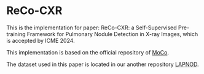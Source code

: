 # ReCo-CXR
This is the implementation for paper: ReCo-CXR: a Self-Supervised Pre-training Framework for Pulmonary Nodule Detection in X-ray Images, which is accepted by ICME 2024.

This implementation is based on the official repository of [MoCo](https://github.com/facebookresearch/moco).

The dataset used in this paper is located in our another repository [LAPNOD](https://github.com/lclin666/LAPNOD).